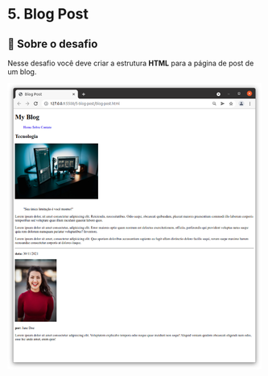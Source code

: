 # 5. Blog Post

## :rocket: Sobre o desafio

Nesse desafio você deve criar a estrutura **HTML** para a página de post de um blog.

<img alt="Desafios 5 Blog Post" src="https://github.com/vitorgaletti/desafios-html/blob/main/5-blog-post/blog-post.png" width="600" />
